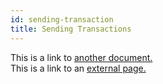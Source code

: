 ```yaml
---
id: sending-transaction
title: Sending Transactions
---
```


This is a link to [another document.](doc3.md)  
This is a link to an [external page.](http://www.example.com)
